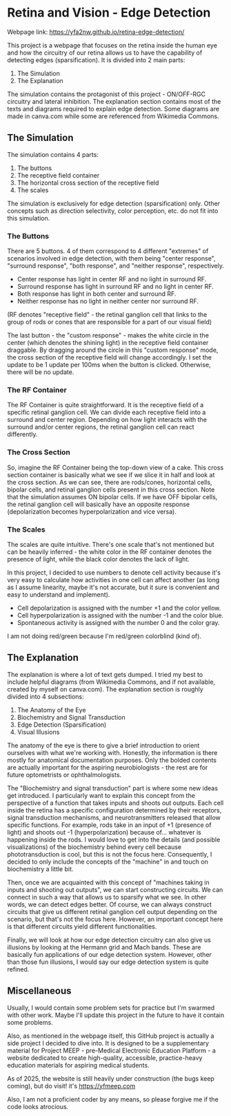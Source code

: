 # Retina and Vision - Edge Detection

Webpage link: https://yfa2nw.github.io/retina-edge-detection/

This project is a webpage that focuses on the retina inside the human eye and how the circuitry of our retina allows us to have the capability of detecting edges (sparsification). It is divided into 2 main parts:

1. The Simulation
2. The Explanation

The simulation contains the protagonist of this project - ON/OFF-RGC circuitry and lateral inhibition. The explanation section contains most of the texts and diagrams required to explain edge detection. Some diagrams are made in canva.com while some are referenced from Wikimedia Commons.

## The Simulation

The simulation contains 4 parts:

1. The buttons
2. The receptive field container
3. The horizontal cross section of the receptive field
4. The scales

The simulation is exclusively for edge detection (sparsification) only. Other concepts such as direction selectivity, color perception, etc. do not fit into this simulation.

### The Buttons

There are 5 buttons. 4 of them correspond to 4 different "extremes" of scenarios involved in edge detection, with them being "center response", "surround response", "both response", and "neither response", respectively.

- Center response has light in center RF and no light in surround RF.
- Surround response has light in surround RF and no light in center RF.
- Both response has light in both center and surround RF.
- Neither response has no light in neither center nor surround RF.

(RF denotes "receptive field" - the retinal ganglion cell that links to the group of rods or cones that are responsible for a part of our visual field)

The last button - the "custom response" - makes the white circle in the center (which denotes the shining light) in the receptive field container draggable. By dragging around the circle in this "custom response" mode, the cross section of the receptive field will change accordingly. I set the update to be 1 update per 100ms when the button is clicked. Otherwise, there will be no update.

### The RF Container

The RF Container is quite straightforward. It is the receptive field of a specific retinal ganglion cell. We can divide each receptive field into a surround and center region. Depending on how light interacts with the surround and/or center regions, the retinal ganglion cell can react differently.

### The Cross Section

So, imagine the RF Container being the top-down view of a cake. This cross section container is basically what we see if we slice it in half and look at the cross section. As we can see, there are rods/cones, horizontal cells, bipolar cells, and retinal ganglion cells present in this cross section. Note that the simulation assumes ON bipolar cells. If we have OFF bipolar cells, the retinal ganglion cell will basically have an opposite response (depolarization becomes hyperpolarization and vice versa).

### The Scales

The scales are quite intuitive. There's one scale that's not mentioned but can be heavily inferred - the white color in the RF container denotes the presence of light, while the black color denotes the lack of light. 

In this project, I decided to use numbers to denote cell activity because it's very easy to calculate how activities in one cell can affect another (as long as I assume linearity, maybe it's not accurate, but it sure is convenient and easy to understand and implement).

- Cell depolarization is assigned with the number +1 and the color yellow.
- Cell hyperpolarization is assigned with the number -1 and the color blue.
- Spontaneous activity is assigned with the number 0 and the color gray.

I am not doing red/green because I'm red/green colorblind (kind of).

## The Explanation

The explanation is where a lot of text gets dumped. I tried my best to include helpful diagrams (from Wikimedia Commons, and if not available, created by myself on canva.com). The explanation section is roughly divided into 4 subsections:

1. The Anatomy of the Eye
2. Biochemistry and Signal Transduction
3. Edge Detection (Sparsification)
4. Visual Illusions

The anatomy of the eye is there to give a brief introduction to orient ourselves with what we're working with. Honestly, the information is there mostly for anatomical documentation purposes. Only the bolded contents are actually important for the aspiring neurobiologists - the rest are for future optometrists or ophthalmologists.

The "Biochemistry and signal transduction" part is where some new ideas get introduced. I particularly want to explain this concept from the perspective of a function that takes inputs and shoots out outputs. Each cell inside the retina has a specific configuration determined by their receptors, signal transduction mechanisms, and neurotransmitters released that allow specific functions. For example, rods take in an input of +1 (presence of light) and shoots out -1 (hyperpolarization) because of... whatever is happening inside the rods. I would love to get into the details (and possible visualizations) of the biochemistry behind every cell because phototransduction is cool, but this is not the focus here. Consequently, I decided to only include the concepts of the "machine" in and touch on biochemistry a little bit.

Then, once we are acquainted with this concept of "machines taking in inputs and shooting out outputs", we can start constructing circuits. We can connect in such a way that allows us to sparsify what we see. In other words, we can detect edges better. Of course, we can always construct circuits that give us different retinal ganglion cell output depending on the scenario, but that's not the focus here. However, an important concept here is that different circuits yield different functionalities.

Finally, we will look at how our edge detection circuitry can also give us illusions by looking at the Hermann grid and Mach bands. These are basically fun applications of our edge detection system. However, other than those fun illusions, I would say our edge detection system is quite refined.

## Miscellaneous

Usually, I would contain some problem sets for practice but I'm swarmed with other work. Maybe I'll update this project in the future to have it contain some problems.

Also, as mentioned in the webpage itself, this GitHub project is actually a side project I decided to dive into. It is designed to be a supplementary material for Project MEEP - pre-Medical Electronic Education Platform - a website dedicated to create high-quality, accessible, practice-heavy education materials for aspiring medical students.

As of 2025, the website is still heavily under construction (the bugs keep coming), but do visit! it's https://yfmeep.com

Also, I am not a proficient coder by any means, so please forgive me if the code looks atrocious.
